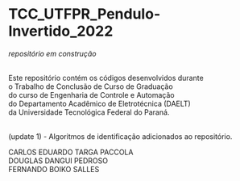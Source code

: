 # TCC_UTFPR_Pendulo-Invertido_2022                                <br />
*repositório em construção*                                       <br /> <br />

Este repositório contém os códigos desenvolvidos durante          <br />
o Trabalho de Conclusão de Curso de Graduação                     <br />
do curso de Engenharia de Controle e Automação                    <br />
do Departamento Acadêmico de Eletrotécnica (DAELT)                <br />
da Universidade Tecnológica Federal do Paraná.                    <br /> <br />

(update 1) - Algoritmos de identificação adicionados ao repositório.  <br />

CARLOS EDUARDO TARGA PACCOLA  <br />
DOUGLAS DANGUI PEDROSO        <br />
FERNANDO BOIKO SALLES         <br />



